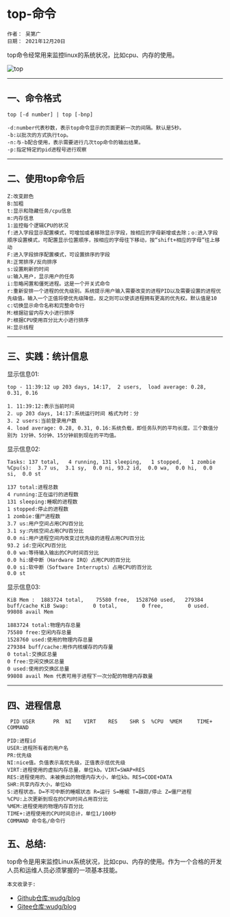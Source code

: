 # top-命令

```describe
作者： 吴第广
日期： 2021年12月20日
```

top命令经常用来监控linux的系统状况，比如cpu、内存的使用。

![top](https://cdn.jsdelivr.net/gh/wudg/picgo@master/images/top.png)

---
## 一、命令格式
`top [-d number] | top [-bnp]`

```describe
-d:number代表秒数，表示top命令显示的页面更新一次的间隔。默认是5秒。
-b:以批次的方式执行top。
-n:与-b配合使用，表示需要进行几次top命令的输出结果。
-p:指定特定的pid进程号进行观察
```
---
## 二、使用top命令后
```describe
Z:改变颜色
B:加粗
t:显示和隐藏任务/cpu信息
m:内存信息
1:监控每个逻辑CPU的状况
f:进入字段显示配置模式，可增加或者移除显示字段，按相应的字母新增或去除；o:进入字段顺序设置模式，可配置显示位置顺序，按相应的字母往下移动，按“shift+相应的字母”往上移动     
F:进入字段排序配置模式，可设置排序的字段
R:正常排序/反向排序
s:设置刷新的时间
u:输入用户，显示用户的任务
i:忽略闲置和僵死进程。这是一个开关式命令
r:重新安排一个进程的优先级别。系统提示用户输入需要改变的进程PID以及需要设置的进程优先级值。输入一个正值将使优先级降低，反之则可以使该进程拥有更高的优先权。默认值是10
c:切换显示命令名称和完整命令行
M:根据驻留内存大小进行排序
P:根据CPU使用百分比大小进行排序
H:显示线程
```
---
## 三、实践：统计信息

显示信息01:

 `top - 11:39:12 up 203 days, 14:17,  2 users,  load average: 0.28, 0.31, 0.16`


```describe
1. 11:39:12:表示当前时间
2. up 203 days, 14:17:系统运行时间 格式为时：分
3. 2 users:当前登录用户数
4. load average: 0.28, 0.31, 0.16:系统负载，即任务队列的平均长度。三个数值分别为 1分钟、5分钟、15分钟前到现在的平均值。
```
显示信息02:

`Tasks: 137 total,   4 running, 131 sleeping,   1 stopped,   1 zombie
%Cpu(s):  3.7 us,  3.1 sy,  0.0 ni, 93.2 id,  0.0 wa,  0.0 hi,  0.0 si,  0.0 st`

```describe
137 total:进程总数
4 running:正在运行的进程数
131 sleeping:睡眠的进程数
1 stopped:停止的进程数
1 zombie:僵尸进程数
3.7 us:用户空间占用CPU百分比
3.1 sy:内核空间占用CPU百分比
0.0 ni:用户进程空间内改变过优先级的进程占用CPU百分比
93.2 id:空闲CPU百分比
0.0 wa:等待输入输出的CPU时间百分比
0.0 hi:硬中断（Hardware IRQ）占用CPU的百分比
0.0 si:软中断（Software Interrupts）占用CPU的百分比
0.0 st
```

显示信息03:

`KiB Mem :  1883724 total,    75580 free,  1528760 used,   279384 buff/cache
KiB Swap:        0 total,        0 free,        0 used.    99808 avail Mem`

```describe
1883724 total:物理内存总量
75580 free:空闲内存总量
1528760 used:使用的物理内存总量
279384 buff/cache:用作内核缓存的内存量
0 total:交换区总量
0 free:空闲交换区总量
0 used:使用的交换区总量
99808 avail Mem 代表可用于进程下一次分配的物理内存数量
```

---
## 四、进程信息

` PID USER      PR  NI    VIRT    RES    SHR S  %CPU  %MEM     TIME+ COMMAND`

```describe
PID:进程id
USER:进程所有者的用户名
PR:优先级
NI:nice值。负值表示高优先级，正值表示低优先级
VIRT:进程使用的虚拟内存总量，单位kb。VIRT=SWAP+RES
RES:进程使用的、未被换出的物理内存大小，单位kb。RES=CODE+DATA
SHR:共享内存大小，单位kb
S:进程状态。D=不可中断的睡眠状态 R=运行 S=睡眠 T=跟踪/停止 Z=僵尸进程
%CPU:上次更新到现在的CPU时间占用百分比
%MEM:进程使用的物理内存百分比
TIME+:进程使用的CPU时间总计，单位1/100秒
COMMAND 命令名/命令行
```

## 五、总结:

top命令是用来监控Linux系统状况，比如cpu、内存的使用。作为一个合格的开发人员和运维人员必须掌握的一项基本技能。

`本文收录于:`
* [Github仓库:wudg/blog](https://github.com/wudg/blog)
* [Gitee仓库:wudg/blog](https://githee.com/wudg/blog)